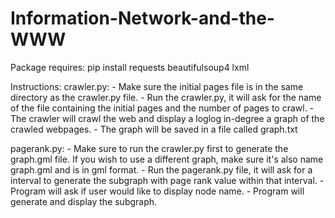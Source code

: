 # Information-Network-and-the-WWW

Package requires:
pip install requests beautifulsoup4 lxml 

Instructions:
crawler.py:
    - Make sure the initial pages file is in the same directory as the crawler.py file.
    - Run the crawler.py, it will ask for the name of the file containing the initial pages and the number of pages to crawl.
    - The crawler will crawl the web and display a loglog in-degree a graph of the crawled webpages.
    - The graph will be saved in a file called graph.txt

pagerank.py:
    - Make sure to run the crawler.py first to generate the graph.gml file. If you wish to use a different graph, make sure it's also name graph.gml and is in gml format.
    - Run the pagerank.py file, it will ask for a interval to generate the subgraph with page rank value within that interval.
    - Program will ask if user would like to display node name.
    - Program will generate and display the subgraph. 

